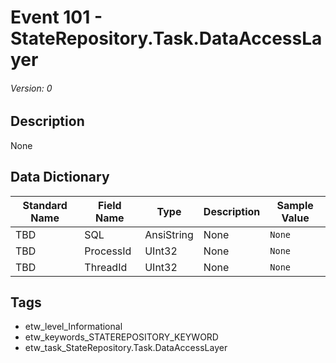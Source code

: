 # Event 101 - StateRepository.Task.DataAccessLayer
###### Version: 0

## Description
None

## Data Dictionary
|Standard Name|Field Name|Type|Description|Sample Value|
|---|---|---|---|---|
|TBD|SQL|AnsiString|None|`None`|
|TBD|ProcessId|UInt32|None|`None`|
|TBD|ThreadId|UInt32|None|`None`|

## Tags
* etw_level_Informational
* etw_keywords_STATEREPOSITORY_KEYWORD
* etw_task_StateRepository.Task.DataAccessLayer